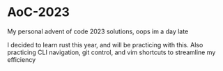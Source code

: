 # AoC-2023
My personal advent of code 2023 solutions, oops im a day late

I decided to learn rust this year, and will be practicing with this.
Also practicing CLI navigation, git control, and vim shortcuts to streamline my efficiency
